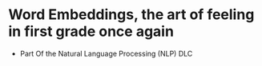 # Word Embeddings, the art of feeling in first grade once again

* Part Of the Natural Language Processing (NLP) DLC